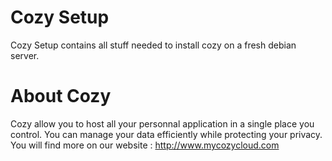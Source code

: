 # Cozy Setup

Cozy Setup contains all stuff needed to install cozy on a fresh debian server.


# About Cozy

Cozy allow you to host all your personnal application in a single place you 
control. 
You can manage your data efficiently while protecting your privacy.
You will find more on our website : http://www.mycozycloud.com
